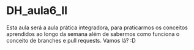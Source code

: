# DH_aula6_II

Esta aula será a aula prática integradora, para praticarmos os conceitos aprendidos ao longo da semana além de sabermos como funciona o conceito de branches e pull requests.
Vamos lá? :D
